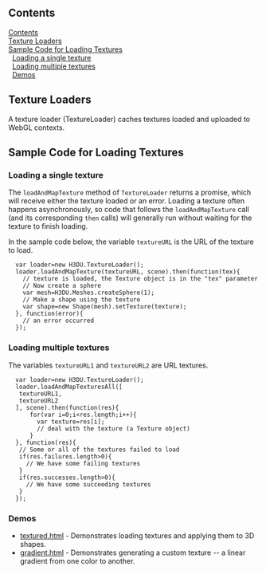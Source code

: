 ## Contents <a id=Contents></a>

[Contents](#Contents)<br>[Texture Loaders](#Texture_Loaders)<br>[Sample Code for Loading Textures](#Sample_Code_for_Loading_Textures)<br>&nbsp;&nbsp;[Loading a single texture](#Loading_a_single_texture)<br>&nbsp;&nbsp;[Loading multiple textures](#Loading_multiple_textures)<br>&nbsp;&nbsp;[Demos](#Demos)<br>

## Texture Loaders <a id=Texture_Loaders></a>

A texture loader (TextureLoader) caches textures loaded and uploaded to WebGL contexts.

## Sample Code for Loading Textures <a id=Sample_Code_for_Loading_Textures></a>

### Loading a single texture <a id=Loading_a_single_texture></a>

The `loadAndMapTexture` method of `TextureLoader` returns a promise, which will receive either
the texture loaded or an error.  Loading a texture often happens asynchronously, so code that
follows the `loadAndMapTexture` call (and its corresponding `then` calls) will generally run without
waiting for the texture to finish loading.

In the sample code below, the variable `textureURL` is the URL of the texture to load.

```
  var loader=new H3DU.TextureLoader();
  loader.loadAndMapTexture(textureURL, scene).then(function(tex){
    // texture is loaded, the Texture object is in the "tex" parameter
    // Now create a sphere
    var mesh=H3DU.Meshes.createSphere(1);
    // Make a shape using the texture
    var shape=new Shape(mesh).setTexture(texture);
  }, function(error){
    // an error occurred
  });
```

### Loading multiple textures <a id=Loading_multiple_textures></a>

The variables `textureURL1` and `textureURL2` are URL textures.

```
  var loader=new H3DU.TextureLoader();
  loader.loadAndMapTexturesAll([
   textureURL1,
   textureURL2
  ], scene).then(function(res){
      for(var i=0;i<res.length;i++){
        var texture=res[i];
        // deal with the texture (a Texture object)
      }
  }, function(res){
   // Some or all of the textures failed to load
   if(res.failures.length>0){
     // We have some failing textures
   }
   if(res.successes.length>0){
     // We have some succeeding textures
   }
  });
```

### Demos <a id=Demos></a>

* [textured.html](https://peteroupc.github.io/html3dutil/demos/textured.html) - Demonstrates loading textures
and applying them to 3D shapes.
* [gradient.html](https://peteroupc.github.io/html3dutil/demos/gradient.html) - Demonstrates generating a custom
texture -- a linear gradient from one color to another.
